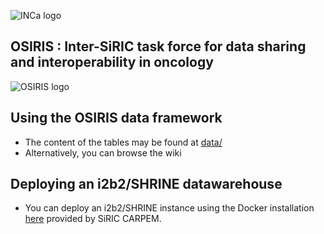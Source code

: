 ![INCa logo](https://raw.githubusercontent.com/siric-osiris/OSIRIS/master/logo_inca.jpg)

## **OSIRIS : Inter-SiRIC task force for data sharing and interoperability in oncology** 

  ![OSIRIS logo](https://raw.githubusercontent.com/siric-osiris/OSIRIS/master/osiris.png)
  
## Using the OSIRIS data framework
* The content of the tables may be found at [data/](data/)
* Alternatively, you can browse the wiki

## Deploying an i2b2/SHRINE datawarehouse
* You can deploy an i2b2/SHRINE instance using the Docker installation [here](https://github.com/CARPEM/SHRINEDocker) provided by SiRIC CARPEM.
